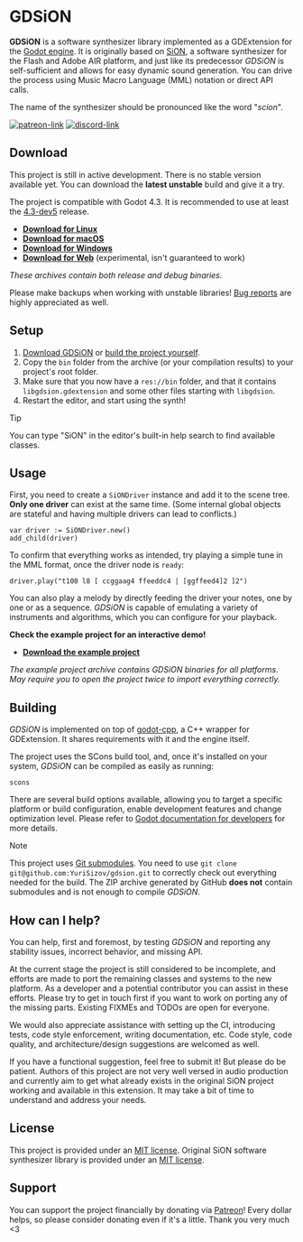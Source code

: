 # GDSiON

**GDSiON** is a software synthesizer library implemented as a GDExtension for the [Godot engine](https://godotengine.org/). It is originally based on [SiON](https://github.com/keim/SiON), a software synthesizer for the Flash and Adobe AIR platform, and just like its predecessor _GDSiON_ is self-sufficient and allows for easy dynamic sound generation. You can drive the process using Music Macro Language (MML) notation or direct API calls.

The name of the synthesizer should be pronounced like the word "_scion_".

[![patreon-link](https://img.shields.io/badge/Patreon-orange?label=support%20the%20project&color=%23F2614B&style=for-the-badge)](https://patreon.com/YuriSizov)
[![discord-link](https://img.shields.io/badge/Discord-purple?label=get%20in%20touch&color=%235865F2&style=for-the-badge)](https://discord.gg/S657Y9KPF9)

## Download

This project is still in active development. There is no stable version available yet. You can download the **latest unstable** build and give it a try.

The project is compatible with Godot 4.3. It is recommended to use at least the [4.3-dev5](https://godotengine.org/download/archive/4.3-dev5/) release.

* **[Download for Linux](https://github.com/YuriSizov/gdsion/releases/download/latest-unstable/libgdsion-linux.zip)**
* **[Download for macOS](https://github.com/YuriSizov/gdsion/releases/download/latest-unstable/libgdsion-macos.zip)**
* **[Download for Windows](https://github.com/YuriSizov/gdsion/releases/download/latest-unstable/libgdsion-windows.zip)**
* **[Download for Web](https://github.com/YuriSizov/gdsion/releases/download/latest-unstable/libgdsion-web.zip)** (experimental, isn't guaranteed to work)

_These archives contain both release and debug binaries._

Please make backups when working with unstable libraries! [Bug reports](https://github.com/YuriSizov/gdsion/issues) are highly appreciated as well.

## Setup

1. [Download GDSiON](#download) or [build the project yourself](#building).
2. Copy the `bin` folder from the archive (or your compilation results) to your project's root folder.
3. Make sure that you now have a `res://bin` folder, and that it contains `libgdsion.gdextension` and some other files starting with `libgdsion`.
4. Restart the editor, and start using the synth!

> [!TIP]
> You can type "SiON" in the editor's built-in help search to find available classes.

## Usage

First, you need to create a `SiONDriver` instance and add it to the scene tree. **Only one driver** can exist at the same time. (Some internal global objects are stateful and having multiple drivers can lead to conflicts.)

```gdscript
var driver := SiONDriver.new()
add_child(driver)
```

To confirm that everything works as intended, try playing a simple tune in the MML format, once the driver node is `ready`:

```gdscript
driver.play("t100 l8 [ ccggaag4 ffeeddc4 | [ggffeed4]2 ]2")
```

You can also play a melody by directly feeding the driver your notes, one by one or as a sequence. _GDSiON_ is capable of emulating a variety of instruments and algorithms, which you can configure for your playback.

**Check the example project for an interactive demo!**

* **[Download the example project](https://github.com/YuriSizov/gdsion/releases/download/latest-unstable/libgdsion-example-project.zip)**

_The example project archive contains GDSiON binaries for all platforms. May require you to open the project twice to import everything correctly._

## Building

_GDSiON_ is implemented on top of [godot-cpp](https://github.com/godotengine/godot-cpp), a C++ wrapper for GDExtension. It shares requirements with it and the engine itself.

The project uses the SCons build tool, and, once it's installed on your system, _GDSiON_ can be compiled as easily as running:

```shell
scons
```

There are several build options available, allowing you to target a specific platform or build configuration, enable development features and change optimization level. Please refer to [Godot documentation for developers](https://docs.godotengine.org/en/latest/contributing/development/compiling/index.html) for more details.

> [!NOTE]
> This project uses [Git submodules](https://git-scm.com/book/en/v2/Git-Tools-Submodules). You need to use `git clone git@github.com:YuriSizov/gdsion.git` to correctly check out everything needed for the build. The ZIP archive generated by GitHub **does not** contain submodules and is not enough to compile _GDSiON_.

## How can I help?

You can help, first and foremost, by testing _GDSiON_ and reporting any stability issues, incorrect behavior, and missing API.

At the current stage the project is still considered to be incomplete, and efforts are made to port the remaining classes and systems to the new platform. As a developer and a potential contributor you can assist in these efforts. Please try to get in touch first if you want to work on porting any of the missing parts. Existing FIXMEs and TODOs are open for everyone.

We would also appreciate assistance with setting up the CI, introducing tests, code style enforcement, writing documentation, etc. Code style, code quality, and architecture/design suggestions are welcomed as well.

If you have a functional suggestion, feel free to submit it! But please do be patient. Authors of this project are not very well versed in audio production and currently aim to get what already exists in the original SiON project working and available in this extension. It may take a bit of time to understand and address your needs.

## License

This project is provided under an [MIT license](LICENSE). Original SiON software synthesizer library is provided under an [MIT license](https://github.com/keim/SiON/blob/1e6d6cd20bbc0379f5a81f607ac87a105163648f/LICENSE.md).

## Support

You can support the project financially by donating via [Patreon](https://www.patreon.com/YuriSizov)! Every dollar helps, so please consider donating even if it's a little. Thank you very much <3
